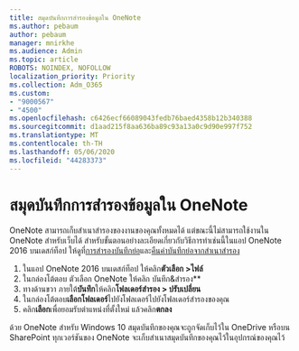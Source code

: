 ```yaml
---
title: สมุดบันทึกการสํารองข้อมูลใน OneNote
ms.author: pebaum
author: pebaum
manager: mnirkhe
ms.audience: Admin
ms.topic: article
ROBOTS: NOINDEX, NOFOLLOW
localization_priority: Priority
ms.collection: Adm_O365
ms.custom:
- "9000567"
- "4500"
ms.openlocfilehash: c6426ecf66089043fedb76baed4358b12b340388
ms.sourcegitcommit: d1aad215f8aa636ba89c93a13a0c9d90e997f752
ms.translationtype: MT
ms.contentlocale: th-TH
ms.lasthandoff: 05/06/2020
ms.locfileid: "44283373"
---
```

# <a name="backup-notebooks-in-onenote"></a>สมุดบันทึกการสํารองข้อมูลใน OneNote

OneNote สามารถเก็บสําเนาสํารองของงานของคุณทั้งหมดได้ แต่ขณะนี้ไม่สามารถใช้งานใน OneNote สําหรับเว็บได้ สําหรับขั้นตอนอย่างละเอียดเกี่ยวกับวิธีการทําเช่นนี้ในแอป OneNote 2016 บนเดสก์ท็อป ให้ดูที่[การสํารองบันทึกย่อ](https://support.office.com/article/back-up-notes-f58b34b0-611d-435e-87fa-7942a1767af4#id0eaabaaa=2016,_2013,_2010)และ[คืนค่าบันทึกย่อจากสําเนาสํารอง](https://support.microsoft.com/office/restore-notes-from-a-backup-5daf9cb0-6769-4998-a5de-f044fdd0d831)

1. ในแอป OneNote 2016 บนเดสก์ท็อป ให้คลิก**ตัวเลือก >ไฟล์**
2. ในกล่องโต้ตอบ ตัวเลือก OneNote ให้คลิก บันทึก&สํารอง**
3. ทางด้านขวา ภายใต้**บันทึก**ให้คลิก**โฟลเดอร์สํารอง > ปรับเปลี่ยน**
4. ในกล่องโต้ตอบ**เลือกโฟลเดอร์**ไปยังโฟลเดอร์ไปยังโฟลเดอร์สํารองของคุณ
5. คลิก**เลือก**เพื่อยอมรับตําแหน่งที่ตั้งใหม่ แล้วคลิก**ตกลง**

ด้วย OneNote สําหรับ Windows 10 สมุดบันทึกของคุณจะถูกจัดเก็บไว้ใน OneDrive หรือบน SharePoint ทุกเวอร์ชันของ OneNote จะเก็บสําเนาสมุดบันทึกของคุณไว้ในอุปกรณ์ของคุณไว้
